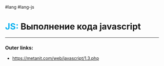 #lang #lang-js
# <font color="#00b0f0">JS:</font> Выполнение кода javascript
---
### Outer links:
- https://metanit.com/web/javascript/1.3.php
